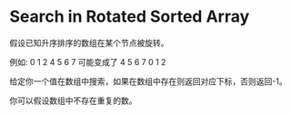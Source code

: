 # Search in Rotated Sorted Array

假设已知升序排序的数组在某个节点被旋转。

例如: 0 1 2 4 5 6 7 可能变成了 4 5 6 7 0 1 2

给定你一个值在数组中搜索，如果在数组中存在则返回对应下标，否则返回-1。

你可以假设数组中不存在重复的数。
